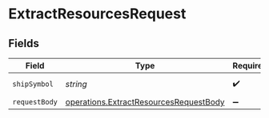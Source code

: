 # ExtractResourcesRequest


## Fields

| Field                                                                                            | Type                                                                                             | Required                                                                                         | Description                                                                                      |
| ------------------------------------------------------------------------------------------------ | ------------------------------------------------------------------------------------------------ | ------------------------------------------------------------------------------------------------ | ------------------------------------------------------------------------------------------------ |
| `shipSymbol`                                                                                     | *string*                                                                                         | :heavy_check_mark:                                                                               | The ship symbol.                                                                                 |
| `requestBody`                                                                                    | [operations.ExtractResourcesRequestBody](../../models/operations/extractresourcesrequestbody.md) | :heavy_minus_sign:                                                                               | N/A                                                                                              |